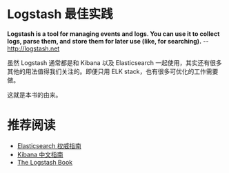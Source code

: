 Logstash 最佳实践
=======================

**Logstash is a tool for managing events and logs. You can use it to collect logs, parse them, and store them for later use (like, for searching).**
                                  -- <http://logstash.net>

虽然 Logstash 通常都是和 Kibana 以及 Elasticsearch 一起使用，其实还有很多其他的用法值得我们关注的。即便只用 ELK stack，也有很多可优化的工作需要做。

这就是本书的由来。

推荐阅读
=============

* [Elasticsearch 权威指南](http://fuxiaopang.gitbooks.io/learnelasticsearch/)
* [Kibana 中文指南](http://chenryn.gitbooks.io/kibana-guide-cn/)
* [The Logstash Book](http://www.logstashbook.com/)
